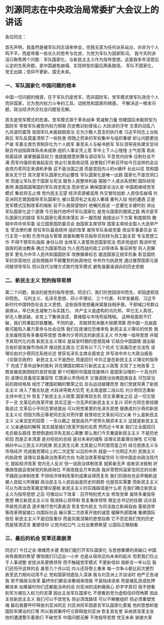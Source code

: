 # 刘源同志在中央政治局常委扩大会议上的讲话

各位同志：

首先声明，我虽然是被军队同志请来参会，但我无意为任何派系站台，亦非为个人鸣不平，而是带着一些长久的思考与忧虑，为党为军队为国家陈词。
我今天的讲话只聚焦两个问题：军队国家化，与新民主主义作为指导思想。这是我多年深思后认定的生死命题，是中国避免崩塌、实现转型的最后两条路径。
军队不国家化，党无出路；信仰不更新，国无未来。

### 一、军队国家化 中国问题的根本
中国一切问题的根源，在于军队仍是党军，而非国防军。党军模式使军队效忠个人而非国家，沦为党内权力斗争的工具，动摇党和国家的根基。
不解决这一根本问题，政治经济外交社会问题皆无解。

首先是党军模式的危害。党军模式源于革命战争
曾凝聚力量
但建国后未能转型为国防军
导致军队被党内权力绑架
历史教训刻骨铭心
大跃进的浮夸
文革的动乱八九风波的震荡
皆因军队未能超脱政治
沦为少数人意志的执行者
习近平同志上台执政后
军队反腐虽清除了一些败类
但随之而来的军权集中与组织重塑
却让问题更加严峻
军委主席负责制异化为个人统军
甚至夫人与秘书统军
军队领导丧失建言空间
联合作战指挥体系尚未成熟
组织人事全凭上意
军中上下人心惶惶
士气低落
若此局面延续
谁掌握最高权力
谁就能随意折腾与调动军队
平息党内纷争
压制社会不满
而军内强将若奋起反抗
势必引发政局动荡
迫使我们不断召开如今日这样的会议
由党内老同志来调和矛盾
这不是治国之道
而是宫廷内斗的si循环
长此以往
党和国家永无宁日
其次是军队国家化的必要性
军队国家化是唯一出路
国家化不是空洞口号
而是让军队忠于国家与宪法
服务人民整体利益
摆脱个人或派系控制
国际经验表明
美国英国等国的军队效忠宪法
而非党派
确保国家长治久安
中国若继续党军模式
集权将无止境
党内民主无望
经济资源被滥用
外交冒险加剧
人民信任崩塌
刘亚洲同志曾因倡导军队国家化
被以莫须有之名投入秦城
重判入狱
他的遭遇
正是党军模式压制改革的缩影
前不久我探望他时
他嘱托我说
一定要在关键时刻
讲出军队国家化这个道理
今日我代他呼吁军队国家化
是党与国家的救赎之路
再次是军队国家化的路径
军队国家化需具体落实
非一蹴而就
我提出以下方案
制度脱钩
撤销中共中央军委
设立国家国防委员会
由国家主席领导
国家主席经全国人大选举产生
受法律约束
担任军队最高统帅
组织改革
废除军队各级党委
改设军事委员会
实行主官一长制
负责作战与管理
政委和教导员指导员则转为政工副主官
专注思想工作
不得干预军队指挥
身份认同
全体军人宣誓效忠国家宪法
而非党组织
取消听党指挥的政治教条
确立为国家而战
为人民而战的政工训导体系
象征转型
将人民解放军
更名为中华人民共和国国防军
改换徽章标志
塑造国家正规军形象
彰显国防军的崇高地位
这些措施并不颠覆党的执政地位
中共作为执政党
通过推荐国家元首间接领导军队
但以现代治理方式取代党军模式
避免谁赢谁调兵的历史悲剧

### 二、新民主主义 党的指导思想
第二个问题，我谈的是党的指导思想。同志们，我们的党因信仰而生，却因虚假信仰而危。
马列主义、毛泽东思想、邓小平理论、三个代表、科学发展观、习近平新时代中国特色社会主义思想，这些指导思想叠床架屋自相矛盾，干部喊口号群众装顺从，早已失去凝聚力与实践力。
共产主义是虚构的乌托邦，早已无人真信，却无人敢说破。全党上下集体说谎，靠维稳与市场苟延残喘。
这种局面若不打破，我们将重蹈苏联覆辙。不同的是，
苏联转型未酿大规模清算
而中国一旦崩盘
极可能陷入暴力革命与社会动荡
我们在座诸位恐难幸免
新民主主义理论的优势
我主张废除现有多重指导思想
改奉刘少奇同志的新民主主义
作为唯一指导思想
并赋予其现代化内涵
新民主主义理论
是延安时期的思想高峰
它结合中国国情
提出联合各阶层发展市场经济
推动民主政治
它具有以下几个优点
它具备历史合法性
该理论由刘少奇同志系统论述
曾获毛泽东主席全面肯定
并写进中共七大政治报告《论联合政府》
新民主主义不是西化
而是回归
中共正是在新民主主义理论的指导下
完成了革命战争的胜利
并在建国初期实行新民主主义政策
实现了土地改革
工商发展民族团结的良好局面
那个时期的中国是百废俱兴
是国家治理的一个高光时刻
该理论具备现实兼容性
它既承认市场经济
又强调政治协商民族自主
可包容当前的政经格局
经历了建国初期的繁荣之后
反右运动接踵而至
我们党就背离了新民主主义
进入了极左轨道
大跃进导致大饥荒
毛主席退居二线以后
刘少奇同志重新主持中央工作
恢复了新民主主义政策
国家再现生机
但文革爆发之后
这一切又毁于一旦
文革后的改革开放
其实正是一次无声的新民主主义复兴
邓朴方同志曾经跟我说过
文革后小平同志曾经提出
可以把党章里的毛泽东思想
替换成刘少奇的新民主主义论
但因为陈云等老同志反对而作罢
我曾经在文革前问过父亲
什么是新民主主义
父亲坚定的回答：一言以蔽之
就是由共产党带头搞资本主义
这就是新民主主义
父亲通俗的解释
其实就是我们改革开放的实质
然而近十年来
我们又全面回归毛氏极左路径
思想倒退经济失去民心离散
那么我们今天重提新民主主义
不是历史轮回
而是正本清源
是对经验的总结
是对未来的铺陈
该理论具备理论弹性
它可吸纳孙中山三民主义的民族
民主民生元素
尤其是公开的堂而皇之的
结合民族主义与市场经济
完成我党理论上的二次定型
以后的中共
就是一个光明正大的
民族主义的执政党
该理论具备政治改革的方向
为政治改革预留空间
引领中国走向政治现代化
提起经济改革
党内无人反对
但一说政治体制改革
就鸦雀无声
或者坚决抵制
好像政改就会改掉党的执政地位
不政改就会万年执政
我非常赞同温家宝同志的论断
不搞政治体制改革
不但经济体制改革的成果会得而复失
我们的政权也会早晚断送
被人民起义所推翻
政治民主与人民自由是历史的趋势
也是现实需要
而新民主主义
可以为政治改革奠定理论基础
新民主主义的实践路径是什么呢
在我们确立新民主主义为指导思想
之后
可推动以下改革：召开特别党大会
修改党章
废除多重指导思想
确立新民主主义论
取消核心领导制
恢复集体领导
限定总书记的任期
试点县市级党员直选
逐步推行党代表直选
恢复党内民主
为司法独立新闻自由
基层选举等改革预留接口
向国际社会
展示第二次改革开放的诚意
缓解外部围堵
重建国际信任
新民主主义不是旧饭重炒
而是凤凰涅槃的思想自救
它不否定我们党的历史
而是赎清谎言
重塑信仰
让党内松口气
让社会重燃希望
让国际正眼相看

### 三、最后的机会 变革还是崩溃

同志们 今日之会
艰难而关键
若我们能打开军队国家化
与思想重建的突破口
中国尚有救赎的希望
哪怕我们只迈出一小步
也是从宿命迈向未来的起点
但若我们仅止于人事调整
安抚派系更换领导
而不触碰党军模式
不更新信仰
我断言一年以后
我们还将开这样的会
甚至几个月以后
内斗还将卷土重来
每一次争斗都比前次更烈
直至武力相向动荡不止
党和国家彻底坠入深渊
我与刘亚洲上次谈话时
他严正告诫我
若不搞政治改革
最终你们都会进秦城来陪我
不是陆续进来
而是被乱民成批押解进来
如果届时你们还都能活命的话
刘亚洲的话刺痛我心
却字字真切
我不想看到军方被拉入权力的泥潭
因此主张军队国家化
不想看到党为虚假信仰而殉葬
因此主张新民主主义
我们可以不改党名
但必须改路径 可以不解散组织
但必须重塑党魂
最后我要呼吁释放刘亚洲同志
刘亚洲将军因直言军队国家化蒙冤
他的思想却是国防军建设的灯塔
所以我郑重呼吁立即释放刘亚洲
恢复其名誉
采纳其改革主张
他的遭遇警示着我们 不破党军
中国问题无解
不改指导思想
党无未来
谢谢大家
